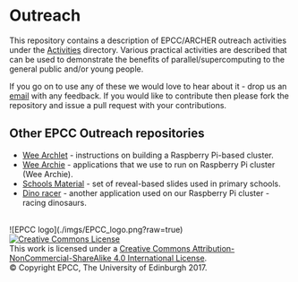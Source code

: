 # Outreach

This repository contains a description of EPCC/ARCHER outreach
activities under the [Activities](./Activities) directory. Various practical activities are described that can be
used to demonstrate the benefits of parallel/supercomputing to the
general public and/or young people.

If you go on to use any of these we would love to hear about it -
drop us an [email](mailto:m.antonioletti@epcc.ed.ac.uk) with any
feedback. If you would like to contribute then please fork the
repository and issue a pull request with your contributions.

## Other EPCC Outreach repositories

* [Wee Archlet](https://github.com/EPCCed/wee_archlet) - instructions on building a Raspberry Pi-based cluster.
* [Wee Archie](https://github.com/EPCCed/wee_archie) - applications that we use to run on Raspberry Pi cluster (Wee Archie).
* [Schools Material](https://github.com/EPCCed/SchoolsIntroMaterial) - set of reveal-based slides used in primary schools.
* [Dino racer](https://github.com/EPCCed/outreach) - another application used on our Raspberry Pi cluster - racing dinosaurs.

<!-- Licensing and copyright stuff below -->
<br/>
![EPCC logo](./imgs/EPCC_logo.png?raw=true)
<a rel="license" href="http://creativecommons.org/licenses/by-nc-sa/4.0/">
<img alt="Creative Commons License" style="border-width:0" 
     src="https://i.creativecommons.org/l/by-nc-sa/4.0/88x31.png" />
</a><br />
This work is licensed under a <a rel="license" href="http://creativecommons.org/licenses/by-nc-sa/4.0/">
Creative Commons Attribution-NonCommercial-ShareAlike 4.0 International License</a>.<br/>
&copy; Copyright EPCC, The University of Edinburgh 2017.
